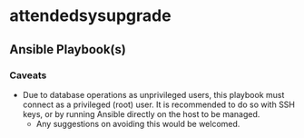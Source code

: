 # attendedsysupgrade
## Ansible Playbook(s)

### Caveats

* Due to database operations as unprivileged users, this playbook must connect
as a privileged (root) user. It is recommended to do so with SSH keys, or by
running Ansible directly on the host to be managed.
  * Any suggestions on avoiding this would be welcomed.